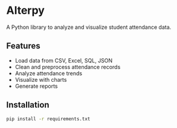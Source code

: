# Alterpy

A Python library to analyze and visualize student attendance data.

## Features
- Load data from CSV, Excel, SQL, JSON
- Clean and preprocess attendance records
- Analyze attendance trends
- Visualize with charts
- Generate reports

## Installation

```bash
pip install -r requirements.txt
